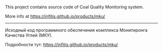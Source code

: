 This project contains source code of Coal Quality Monitoring system.

More info at https://infitis.github.io/products/mku/

---

Исходный код программного обеспечения комплекса Монитиронга Качества Углей (МКУ).

Подробности тут: https://infitis.github.io/products/mku/
